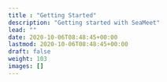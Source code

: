 ```yaml
---
title : "Getting Started"
description: "Getting started with SeaMeet"
lead: ""
date: 2020-10-06T08:48:45+00:00
lastmod: 2020-10-06T08:48:45+00:00
draft: false
weight: 103
images: []
---
```

